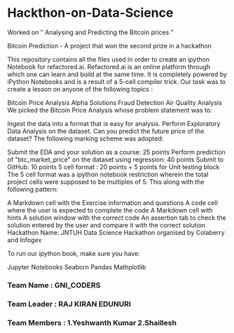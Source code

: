 # Hackthon-on-Data-Science
Worked on " Analysing and Predicting the Bitcoin prices " 

Bitcoin Prediction - A project that won the second prize in a hackathon

This repository contains all the files used in order to create an ipython Notebook for refactored.ai. Refactored.ai is an online platform through which one can learn and build at the same time. It is completely powered by iPython Notebooks and is a result of a 5-cell compiler trick. Our task was to create a lesson on anyone of the following topics :

Bitcoin Price Analysis
Alpha Solutions Fraud Detection
Air Quality Analysis
We picked the Bitcoin Price Analysis whose problem statement was to:

Ingest the data into a format that is easy for analysis.
Perform Exploratory Data Analysis on the dataset.
Can you predict the future price of the dataset?
The following marking scheme was adopted:

Submit the EDA and your solution as a course: 25 points
Perform prediction of "btc_market_price" on the dataset using regression: 40 points
Submit to GitHub: 10 points
5 cell format : 20 points + 5 points for Unit testing block
The 5 cell format was a ipython notebook restriction wherein the total project cells were supposed to be multiples of 5. This along with the following pattern:

A Markdown cell with the Exercise information and questions
A code cell where the user is expected to complete the code
A Markdown cell with hints
A solution window with the correct code
An assertion tab to check the solution entered by the user and compare it with the correct solution
Hackathon Name: JNTUH Data Science Hackathon organised by Colaberry and Infogex

To run our ipython book, make sure you have:

Jupyter Notebooks
Seaborn
Pandas
Mathplotlib

### Team Name : GNI_CODERS
### Team Leader : RAJ KIRAN EDUNURI
### Team Members : 1.Yeshwanth Kumar 2.Shaillesh
